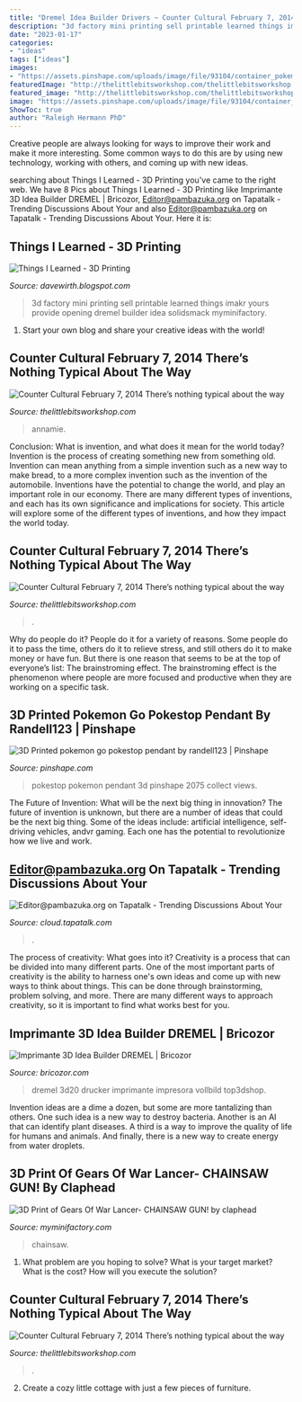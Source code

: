 ```yaml
---
title: "Dremel Idea Builder Drivers ~ Counter Cultural February 7, 2014 There’s Nothing Typical About The Way"
description: "3d factory mini printing sell printable learned things imakr yours provide opening dremel builder idea solidsmack myminifactory"
date: "2023-01-17"
categories:
- "ideas"
tags: ["ideas"]
images:
- "https://assets.pinshape.com/uploads/image/file/93104/container_pokemon-go-pokestop-pendant-3d-printing-93104.jpg"
featuredImage: "http://thelittlebitsworkshop.com/thelittlebitsworkshop.com/Resources/Archive_files/shapeimage_30.png"
featured_image: "http://thelittlebitsworkshop.com/thelittlebitsworkshop.com/Resources/Archive_files/shapeimage_1.png"
image: "https://assets.pinshape.com/uploads/image/file/93104/container_pokemon-go-pokestop-pendant-3d-printing-93104.jpg"
ShowToc: true
author: "Raleigh Hermann PhD"
---
```



Creative people are always looking for ways to improve their work and make it more interesting. Some common ways to do this are by using new technology, working with others, and coming up with new ideas.

	

		
searching about Things I Learned - 3D Printing you've came to the right web. We have 8 Pics about Things I Learned - 3D Printing like Imprimante 3D Idea Builder DREMEL | Bricozor, Editor@pambazuka.org on Tapatalk - Trending Discussions About Your and also Editor@pambazuka.org on Tapatalk - Trending Discussions About Your. Here it is:
		
    
## Things I Learned - 3D Printing

<img loading=lazy src="https://1.bp.blogspot.com/-ydfOZlIHAEk/WOu5Vl1H61I/AAAAAAAAaQw/7bOBJtHvFF8udItckYrWfg3hA7nsLZulACLcB/s1600/myminifactory-3d-print-files-01.jpg" onerror="this.onerror=null;this.src='https://tse2.mm.bing.net/th?id=OIP.F_uBhTMmBNW-wWADlXfmBwHaFr&amp;pid=15.1';" alt="Things I Learned - 3D Printing">

_Source: davewirth.blogspot.com_

>3d factory mini printing sell printable learned things imakr yours provide opening dremel builder idea solidsmack myminifactory. 

	

1. Start your own blog and share your creative ideas with the world!

    
## Counter Cultural February 7, 2014 There’s Nothing Typical About The Way

<img loading=lazy src="http://thelittlebitsworkshop.com/thelittlebitsworkshop.com/Resources/Archive_files/shapeimage_13.png" onerror="this.onerror=null;this.src='https://tse2.mm.bing.net/th?id=OIP.ov6MYvazcU-FePXBYuvCYwAAAA&amp;pid=15.1';" alt="Counter Cultural February 7, 2014 There’s nothing typical about the way">

_Source: thelittlebitsworkshop.com_

>annamie. 

	

Conclusion: What is invention, and what does it mean for the world today?
Invention is the process of creating something new from something old. Invention can mean anything from a simple invention such as a new way to make bread, to a more complex invention such as the invention of the automobile. Inventions have the potential to change the world, and play an important role in our economy. There are many different types of inventions, and each has its own significance and implications for society. This article will explore some of the different types of inventions, and how they impact the world today.

    
## Counter Cultural February 7, 2014 There’s Nothing Typical About The Way

<img loading=lazy src="http://thelittlebitsworkshop.com/thelittlebitsworkshop.com/Resources/Archive_files/shapeimage_1.png" onerror="this.onerror=null;this.src='https://tse1.mm.bing.net/th?id=OIP.psU-S1IBqGktC2pxF9v9LAAAAA&amp;pid=15.1';" alt="Counter Cultural February 7, 2014 There’s nothing typical about the way">

_Source: thelittlebitsworkshop.com_

>. 

	

Why do people do it?
People do it for a variety of reasons. Some people do it to pass the time, others do it to relieve stress, and still others do it to make money or have fun. But there is one reason that seems to be at the top of everyone’s list: The brainstroming effect. The brainstroming effect is the phenomenon where people are more focused and productive when they are working on a specific task.

    
## 3D Printed Pokemon Go Pokestop Pendant By Randell123 | Pinshape

<img loading=lazy src="https://assets.pinshape.com/uploads/image/file/93104/container_pokemon-go-pokestop-pendant-3d-printing-93104.jpg" onerror="this.onerror=null;this.src='https://tse1.mm.bing.net/th?id=OIP.-PQ5l_d1GRIdjAFUtPM6rgHaNL&amp;pid=15.1';" alt="3D Printed pokemon go pokestop pendant by randell123 | Pinshape">

_Source: pinshape.com_

>pokestop pokemon pendant 3d pinshape 2075 collect views. 

	

The Future of Invention: What will be the next big thing in innovation?
The future of invention is unknown, but there are a number of ideas that could be the next big thing. Some of the ideas include: artificial intelligence, self-driving vehicles, andvr gaming. Each one has the potential to revolutionize how we live and work.

    
## Editor@pambazuka.org On Tapatalk - Trending Discussions About Your

<img loading=lazy src="http://www.urban75.org/blog/images/comacchio-ferrera-italy-09.jpg" onerror="this.onerror=null;this.src='https://tse1.mm.bing.net/th?id=OIP.DZH5YWudrjya94M2q3LJMQHaFj&amp;pid=15.1';" alt="Editor@pambazuka.org on Tapatalk - Trending Discussions About Your">

_Source: cloud.tapatalk.com_

>. 

	

The process of creativity: What goes into it?
Creativity is a process that can be divided into many different parts. One of the most important parts of creativity is the ability to harness one's own ideas and come up with new ways to think about things. This can be done through brainstorming, problem solving, and more. There are many different ways to approach creativity, so it is important to find what works best for you.

    
## Imprimante 3D Idea Builder DREMEL | Bricozor

<img loading=lazy src="https://static.lceassets.com/thumbnails/ce/cefee5342fb62ec306e4f61a422094eed8dc942c/imprimante-3d-idea-builder-dremel-square-1000x1000.jpg" onerror="this.onerror=null;this.src='https://tse3.mm.bing.net/th?id=OIP.MlADFpbCBMJ36SF2_wwLtQHaHa&amp;pid=15.1';" alt="Imprimante 3D Idea Builder DREMEL | Bricozor">

_Source: bricozor.com_

>dremel 3d20 drucker imprimante impresora vollbild top3dshop. 

	

Invention ideas are a dime a dozen, but some are more tantalizing than others. One such idea is a new way to destroy bacteria. Another is an AI that can identify plant diseases. A third is a way to improve the quality of life for humans and animals. And finally, there is a new way to create energy from water droplets.

    
## 3D Print Of Gears Of War Lancer- CHAINSAW GUN! By Claphead

<img loading=lazy src="https://cdn.myminifactory.com/assets/object-assets/579fbe6f6e268/images/720X720-2e55e82bd17ac8f2a899da0f61905503e2c797bd.jpg" onerror="this.onerror=null;this.src='https://tse3.mm.bing.net/th?id=OIP.FSbB9O6VRzm8nIHRoqn5JQHaHa&amp;pid=15.1';" alt="3D Print of Gears Of War Lancer- CHAINSAW GUN! by claphead">

_Source: myminifactory.com_

>chainsaw. 

	

1. What problem are you hoping to solve? What is your target market? What is the cost? How will you execute the solution?

    
## Counter Cultural February 7, 2014 There’s Nothing Typical About The Way

<img loading=lazy src="http://thelittlebitsworkshop.com/thelittlebitsworkshop.com/Resources/Archive_files/shapeimage_30.png" onerror="this.onerror=null;this.src='https://tse3.mm.bing.net/th?id=OIP.V0v_DJIbYxzMSKaQRWaSYgAAAA&amp;pid=15.1';" alt="Counter Cultural February 7, 2014 There’s nothing typical about the way">

_Source: thelittlebitsworkshop.com_

>. 

	

2. Create a cozy little cottage with just a few pieces of furniture.

